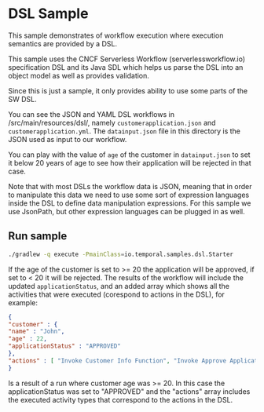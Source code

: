 # DSL Sample

This sample demonstrates of workflow execution where execution semantics are 
provided by a DSL.

This sample uses the CNCF Serverless Workflow (serverlessworkflow.io) specification DSL and its Java SDL
which helps us parse the DSL into an object model as well as provides validation.

Since this is just a sample, it only provides ability to use some parts of the SW DSL.

You can see the JSON and YAML DSL workflows in /src/main/resources/dsl/, namely
`customerapplication.json` and `customerapplication.yml`. The
`datainput.json` file in this directory is the JSON used as input to our workflow. 

You can play with the value of `age` of the customer in `datainput.json` to set it below 20 years of age 
to see how their application will be rejected in that case.

Note that with most DSLs the workflow data is JSON, meaning that in order to manipulate this data 
we need to use some sort of expression languages inside the DSL to define data manipulation expressions.
For this sample we use JsonPath, but other expression languages can be plugged in as well.



## Run sample
```bash
./gradlew -q execute -PmainClass=io.temporal.samples.dsl.Starter
```

If the age of the customer is set to >= 20 the application will be approved, if set to < 20 it will be rejected.
The results of the workflow will include the updated `applicationStatus`, and an added array which shows 
all the activities that were executed (corespond to actions in the DSL), for example:

```json
{
"customer" : {
"name" : "John",
"age" : 22,
"applicationStatus" : "APPROVED"
},
"actions" : [ "Invoke Customer Info Function", "Invoke Approve Application Function" ]
}
```

Is a result of a run where customer age was >= 20. In this case the applicationStatus was set to "APPROVED"
and the "actions" array includes the executed activity types that correspond to the actions in the DSL.




